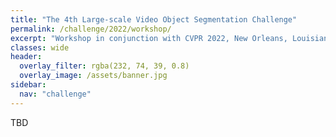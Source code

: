 ```yaml
---
title: "The 4th Large-scale Video Object Segmentation Challenge"
permalink: /challenge/2022/workshop/
excerpt: "Workshop in conjunction with CVPR 2022, New Orleans, Louisiana"
classes: wide
header:
  overlay_filter: rgba(232, 74, 39, 0.8)
  overlay_image: /assets/banner.jpg
sidebar:
  nav: "challenge"
---
```


TBD